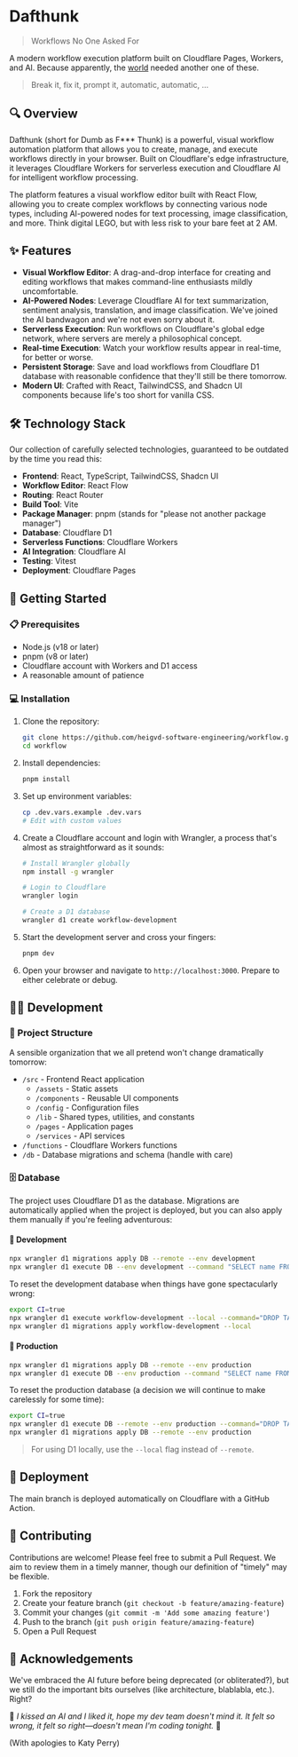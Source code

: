 # Dafthunk

> Workflows No One Asked For

A modern workflow execution platform built on Cloudflare Pages, Workers, and AI. Because apparently, the [world](https://www.youtube.com/watch?v=K0HSD_i2DvA) needed another one of these.

> Break it, fix it, prompt it, automatic, automatic, ...

## 🔍 Overview

Dafthunk (short for Dumb as F*** Thunk) is a powerful, visual workflow automation platform that allows you to create, manage, and execute workflows directly in your browser. Built on Cloudflare's edge infrastructure, it leverages Cloudflare Workers for serverless execution and Cloudflare AI for intelligent workflow processing.

The platform features a visual workflow editor built with React Flow, allowing you to create complex workflows by connecting various node types, including AI-powered nodes for text processing, image classification, and more. Think digital LEGO, but with less risk to your bare feet at 2 AM.

## ✨ Features

- **Visual Workflow Editor**: A drag-and-drop interface for creating and editing workflows that makes command-line enthusiasts mildly uncomfortable.
- **AI-Powered Nodes**: Leverage Cloudflare AI for text summarization, sentiment analysis, translation, and image classification. We've joined the AI bandwagon and we're not even sorry about it.
- **Serverless Execution**: Run workflows on Cloudflare's global edge network, where servers are merely a philosophical concept.
- **Real-time Execution**: Watch your workflow results appear in real-time, for better or worse.
- **Persistent Storage**: Save and load workflows from Cloudflare D1 database with reasonable confidence that they'll still be there tomorrow.
- **Modern UI**: Crafted with React, TailwindCSS, and Shadcn UI components because life's too short for vanilla CSS.

## 🛠️ Technology Stack

Our collection of carefully selected technologies, guaranteed to be outdated by the time you read this:

- **Frontend**: React, TypeScript, TailwindCSS, Shadcn UI
- **Workflow Editor**: React Flow
- **Routing**: React Router
- **Build Tool**: Vite
- **Package Manager**: pnpm (stands for "please not another package manager")
- **Database**: Cloudflare D1
- **Serverless Functions**: Cloudflare Workers
- **AI Integration**: Cloudflare AI
- **Testing**: Vitest
- **Deployment**: Cloudflare Pages

## 🚀 Getting Started

### 📋 Prerequisites

- Node.js (v18 or later)
- pnpm (v8 or later)
- Cloudflare account with Workers and D1 access
- A reasonable amount of patience

### 💻 Installation

1. Clone the repository:

   ```bash
   git clone https://github.com/heigvd-software-engineering/workflow.git
   cd workflow
   ```

2. Install dependencies:

   ```bash
   pnpm install
   ```

3. Set up environment variables:

   ```bash
   cp .dev.vars.example .dev.vars
   # Edit with custom values
   ```

4. Create a Cloudflare account and login with Wrangler, a process that's almost as straightforward as it sounds:

   ```bash
   # Install Wrangler globally
   npm install -g wrangler

   # Login to Cloudflare
   wrangler login

   # Create a D1 database
   wrangler d1 create workflow-development
   ```

5. Start the development server and cross your fingers:

   ```bash
   pnpm dev
   ```

6. Open your browser and navigate to `http://localhost:3000`. Prepare to either celebrate or debug.

## 👨‍💻 Development

### 📁 Project Structure

A sensible organization that we all pretend won't change dramatically tomorrow:

- `/src` - Frontend React application
  - `/assets` - Static assets
  - `/components` - Reusable UI components
  - `/config` - Configuration files
  - `/lib` - Shared types, utilities, and constants
  - `/pages` - Application pages
  - `/services` - API services
- `/functions` - Cloudflare Workers functions
- `/db` - Database migrations and schema (handle with care)

### 🗄️ Database

The project uses Cloudflare D1 as the database. Migrations are automatically applied when the project is deployed, but you can also apply them manually if you're feeling adventurous:

#### 🧪 Development

```bash
npx wrangler d1 migrations apply DB --remote --env development
npx wrangler d1 execute DB --env development --command "SELECT name FROM sqlite_master WHERE type='table';" --remote
```

To reset the development database when things have gone spectacularly wrong:

```bash
export CI=true
npx wrangler d1 execute workflow-development --local --command="DROP TABLE IF EXISTS d1_migrations; DROP TABLE IF EXISTS users; DROP TABLE IF EXISTS node_types; DROP TABLE IF EXISTS workflows; DROP TABLE IF EXISTS node_types;"
npx wrangler d1 migrations apply workflow-development --local
```

#### 🚨 Production

```bash
npx wrangler d1 migrations apply DB --remote --env production
npx wrangler d1 execute DB --env production --command "SELECT name FROM sqlite_master WHERE type='table';" --remote
```

To reset the production database (a decision we will continue to make carelessly for some time):

```bash
export CI=true
npx wrangler d1 execute DB --remote --env production --command="DROP TABLE IF EXISTS d1_migrations; DROP TABLE IF EXISTS users; DROP TABLE IF EXISTS workflows; DROP TABLE IF EXISTS node_types;"
npx wrangler d1 migrations apply DB --remote --env production
```

> For using D1 locally, use the `--local` flag instead of `--remote`.

## 🚢 Deployment

The main branch is deployed automatically on Cloudflare with a GitHub Action.

## 🤝 Contributing

Contributions are welcome! Please feel free to submit a Pull Request. We aim to review them in a timely manner, though our definition of "timely" may be flexible.

1. Fork the repository
2. Create your feature branch (`git checkout -b feature/amazing-feature`)
3. Commit your changes (`git commit -m 'Add some amazing feature'`)
4. Push to the branch (`git push origin feature/amazing-feature`)
5. Open a Pull Request

## 🙏 Acknowledgements

We've embraced the AI future before being deprecated (or obliterated?), but we still do the important bits ourselves (like architecture, blablabla, etc.). Right?

🎵 _I kissed an AI and I liked it, hope my dev team doesn't mind it. It felt so wrong, it felt so right—doesn't mean I'm coding tonight._ 🎵

(With apologies to Katy Perry)
